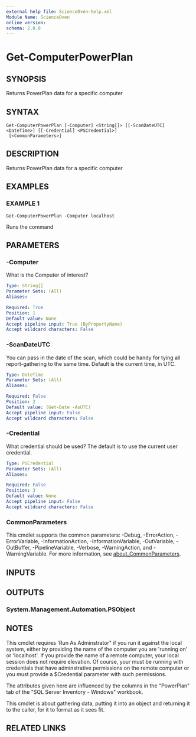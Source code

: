 ```yaml
---
external help file: ScienceOven-help.xml
Module Name: ScienceOven
online version:
schema: 2.0.0
---
```


# Get-ComputerPowerPlan

## SYNOPSIS
Returns PowerPlan data for a specific computer

## SYNTAX

```
Get-ComputerPowerPlan [-Computer] <String[]> [[-ScanDateUTC] <DateTime>] [[-Credential] <PSCredential>]
 [<CommonParameters>]
```

## DESCRIPTION
Returns PowerPlan data for a specific computer

## EXAMPLES

### EXAMPLE 1
```
Get-ComputerPowerPlan -Computer localhost
```

Runs the command

## PARAMETERS

### -Computer
What is the Computer of interest?

```yaml
Type: String[]
Parameter Sets: (All)
Aliases:

Required: True
Position: 1
Default value: None
Accept pipeline input: True (ByPropertyName)
Accept wildcard characters: False
```

### -ScanDateUTC
You can pass in the date of the scan, which could be handy for tying all report-gathering to the same time.
Default is the
current time, in UTC.

```yaml
Type: DateTime
Parameter Sets: (All)
Aliases:

Required: False
Position: 2
Default value: (Get-Date -AsUTC)
Accept pipeline input: False
Accept wildcard characters: False
```

### -Credential
What credential should be used?
The default is to use the current user credential.

```yaml
Type: PSCredential
Parameter Sets: (All)
Aliases:

Required: False
Position: 3
Default value: None
Accept pipeline input: False
Accept wildcard characters: False
```

### CommonParameters
This cmdlet supports the common parameters: -Debug, -ErrorAction, -ErrorVariable, -InformationAction, -InformationVariable, -OutVariable, -OutBuffer, -PipelineVariable, -Verbose, -WarningAction, and -WarningVariable. For more information, see [about_CommonParameters](http://go.microsoft.com/fwlink/?LinkID=113216).

## INPUTS

## OUTPUTS

### System.Management.Automation.PSObject
## NOTES
This cmdlet requires 'Run As Adminstrator" if you run it against the local system, either by providing the name of the
computer you are 'running on' or 'localhost'.
If you provide the name of a remote computer, your local session does not
require elevation.
Of course, your must be running with credentials that have adminstrative permissions on the remote
computer or you must provide a $Credential parameter with such permissions.

The attributes given here are influenced by the columns in the "PowerPlan" tab of the "SQL Server Inventory - Windows" workbook.

This cmdlet is about gathering data, putting it into an object and returning it to the caller, for it to format as it sees fit.

## RELATED LINKS
